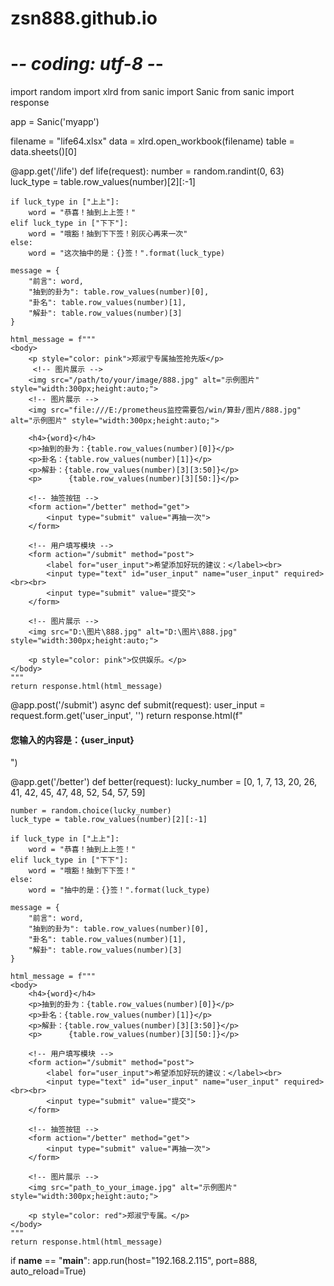 # zsn888.github.io
# -*- coding: utf-8 -*-
import random
import xlrd
from sanic import Sanic
from sanic import response

app = Sanic('myapp')

filename = "life64.xlsx"
data = xlrd.open_workbook(filename)
table = data.sheets()[0]


@app.get('/life')
def life(request):
    number = random.randint(0, 63)
    luck_type = table.row_values(number)[2][:-1]

    if luck_type in ["上上"]:
        word = "恭喜！抽到上上签！"
    elif luck_type in ["下下"]:
        word = "哦豁！抽到下下签！别灰心再来一次"
    else:
        word = "这次抽中的是：{}签！".format(luck_type)

    message = {
        "前言": word,
        "抽到的卦为": table.row_values(number)[0],
        "卦名": table.row_values(number)[1],
        "解卦": table.row_values(number)[3]
    }

    html_message = f"""  
    <body>  
        <p style="color: pink">郑淑宁专属抽签抢先版</p>  
         <!-- 图片展示 -->   
        <img src="/path/to/your/image/888.jpg" alt="示例图片" style="width:300px;height:auto;">
        <!-- 图片展示 -->  
        <img src="file:///E:/prometheus监控需要包/win/算卦/图片/888.jpg" alt="示例图片" style="width:300px;height:auto;">
        
        <h4>{word}</h4>  
        <p>抽到的卦为：{table.row_values(number)[0]}</p>  
        <p>卦名：{table.row_values(number)[1]}</p>  
        <p>解卦：{table.row_values(number)[3][3:50]}</p>  
        <p>      {table.row_values(number)[3][50:]}</p>  

        <!-- 抽签按钮 -->  
        <form action="/better" method="get">  
            <input type="submit" value="再抽一次">  
        </form> 

        <!-- 用户填写模块 -->  
        <form action="/submit" method="post">  
            <label for="user_input">希望添加好玩的建议：</label><br>  
            <input type="text" id="user_input" name="user_input" required><br><br>  
            <input type="submit" value="提交">  
        </form>  

        <!-- 图片展示 -->  
        <img src="D:\图片\888.jpg" alt="D:\图片\888.jpg" style="width:300px;height:auto;">  

        <p style="color: pink">仅供娱乐。</p>  
    </body>  
    """
    return response.html(html_message)


@app.post('/submit')
async def submit(request):
    user_input = request.form.get('user_input', '')
    return response.html(f"<h4>您输入的内容是：{user_input}</h4>")


@app.get('/better')
def better(request):
    lucky_number = [0, 1, 7, 13, 20, 26, 41, 42, 45, 47, 48, 52, 54, 57, 59]

    number = random.choice(lucky_number)
    luck_type = table.row_values(number)[2][:-1]

    if luck_type in ["上上"]:
        word = "恭喜！抽到上上签！"
    elif luck_type in ["下下"]:
        word = "哦豁！抽到下下签！"
    else:
        word = "抽中的是：{}签！".format(luck_type)

    message = {
        "前言": word,
        "抽到的卦为": table.row_values(number)[0],
        "卦名": table.row_values(number)[1],
        "解卦": table.row_values(number)[3]
    }

    html_message = f"""  
    <body>  
        <h4>{word}</h4>  
        <p>抽到的卦为：{table.row_values(number)[0]}</p>  
        <p>卦名：{table.row_values(number)[1]}</p>  
        <p>解卦：{table.row_values(number)[3][3:50]}</p>  
        <p>      {table.row_values(number)[3][50:]}</p>  

        <!-- 用户填写模块 -->  
        <form action="/submit" method="post">  
            <label for="user_input">希望添加好玩的建议：</label><br>  
            <input type="text" id="user_input" name="user_input" required><br><br>  
            <input type="submit" value="提交">  
        </form>  
        
        <!-- 抽签按钮 -->  
        <form action="/better" method="get">  
            <input type="submit" value="再抽一次">  
        </form> 
        
        <!-- 图片展示 -->  
        <img src="path_to_your_image.jpg" alt="示例图片" style="width:300px;height:auto;">  

        <p style="color: red">郑淑宁专属。</p>  
    </body>  
    """
    return response.html(html_message)


if __name__ == "__main__":
    app.run(host="192.168.2.115", port=888, auto_reload=True)
